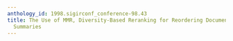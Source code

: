 ```yaml
---
anthology_id: 1998.sigirconf_conference-98.43
title: The Use of MMR, Diversity-Based Reranking for Reordering Documents and Producing
  Summaries
---
```

